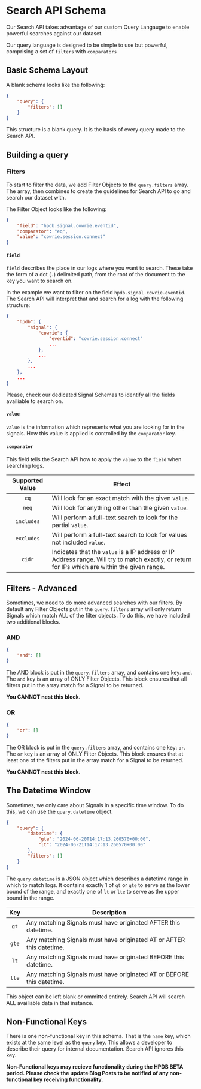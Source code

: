 # Search API Schema

Our Search API takes advantage of our custom Query Langauge to enable powerful searches against our dataset.

Our query language is designed to be simple to use but powerful, comprising a set of `filters` with `comparators`



## Basic Schema Layout

A blank schema looks like the following:

```json
{
    "query": {
        "filters": []
    }
}
```

This structure is a blank query. It is the basis of every query made to the Search API.

## Building a query

### Filters

To start to filter the data, we add Filter Objects to the `query.filters` array. The array, then combines to create the guidelines for Search API to go and search our dataset with.

The Filter Object looks like the following:

```json
{
    "field": "hpdb.signal.cowrie.eventid",
    "comparator": "eq",
    "value": "cowrie.session.connect"
}
```

#### `field`

`field` describes the place in our logs where you want to search. These take the form of a dot (`.`) delimited path, from the root of the document to the key you want to search on. 

In the example we want to filter on the field `hpdb.signal.cowrie.eventid`. The Search API will interpret that and search for a log with the following structure:

```json
{
    "hpdb": {
        "signal": {
            "cowrie": {
                "eventid": "cowrie.session.connect"
                ...
            },
            ...
        },
        ...
    },
    ...
}
```

Please, check our dedicated Signal Schemas to identify all the fields availiable to search on.

#### `value`

`value` is the information which represents what you are looking for in the signals. How this value is applied is controlled by the `comparator` key.

#### `comparator`

This field tells the Search API how to apply the `value` to the `field` when searching logs.

| Supported Value | Effect                                                                                                                                         |
| :-------------: | ---------------------------------------------------------------------------------------------------------------------------------------------- |
|      `eq`       | Will look for an exact match with the given `value`.                                                                                           |
|      `neq`      | Will look for anything other than the given `value`.                                                                                           |
|   `includes`    | Will perform a full-text search to look for the partial `value`.                                                                               |
|   `excludes`    | Will perform a full-text search to look for values not included `value`.                                                                       |
|     `cidr`      | Indicates that the `value` is a IP address or IP Address range. Will try to match exactly, or return for IPs which are within the given range. |

## Filters - Advanced

Sometimes, we need to do more advanced searches with our filters. By default any Filter Objects put in the `query.filters` array will only return Signals which match ALL of the filter objects. To do this, we have included two additional blocks.


### AND

```json
{
    "and": []
}
```

The AND block is put in the `query.filters` array, and contains one key: `and`. The `and` key is an array of ONLY Filter Objects. This block ensures that all filters put in the array match for a Signal to be returned.


__You CANNOT nest this block.__


### OR

```json
{
    "or": []
}
```

The OR block is put in the `query.filters` array, and contains one key: `or`. The `or` key is an array of ONLY Filter Objects. This block ensures that at least one of the filters put in the array match for a Signal to be returned.


__You CANNOT nest this block.__


## The Datetime Window

Sometimes, we only care about Signals in a specific time window. To do this, we can use the `query.datetime` object.

```json
{
    "query": {
        "datetime": {
            "gte": "2024-06-20T14:17:13.260570+00:00",
            "lt": "2024-06-21T14:17:13.260570+00:00"
        },
        "filters": []
    }
}
```

The `query.datetime` is a JSON object which describes a datetime range in which to match logs. It contains exactly 1 of `gt` or `gte` to serve as the lower bound of the range, and exactly one of `lt` or `lte` to serve as the upper bound in the range.

|  Key  | Description                                                           |
| :---: | --------------------------------------------------------------------- |
| `gt`  | Any matching Signals must have originated AFTER this datetime.        |
| `gte` | Any matching Signals must have originated AT or AFTER this datetime.  |
| `lt`  | Any matching Signals must have originated BEFORE this datetime.       |
| `lte` | Any matching Signals must have originated AT or BEFORE this datetime. |

This object can be left blank or ommitted entirely. Search API will search ALL availiable data in that instance.

## Non-Functional Keys

There is one non-functional key in this schema. That is the `name` key, which exists at the same level as the `query` key. This allows a developer to describe their query for internal documentation. Search API ignores this key.

__Non-Functional keys may recieve functionality during the HPDB BETA period. Please check the update Blog Posts to be notified of any non-functional key receiving functionality.__ 